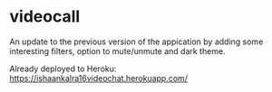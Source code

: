 # videocall

An update to the previous version of the appication by adding some interesting filters, option to mute/unmute and dark theme.

Already deployed to Heroku: https://ishaankalra16videochat.herokuapp.com/
